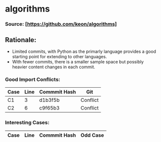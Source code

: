 # algorithms

### Source: [https://github.com/keon/algorithms]


## Rationale:
* Limited commits, with Python as the primarly language provides a good starting point for extending to other languages. 
* With fewer commits, there is a smaller sample space but possibly heavier content changes in each commit. 


### Good Import Conflicts:
 Case | Line | Commmit Hash | Git 
--- | --- | --- | ---
C1 | 3 | d1b3f5b | Conflict
C2 | 6 | c9f65b3 | Conflict


### Interesting Cases:
 Case | Line | Commmit Hash | Odd Case
--- | --- | --- | --- |
